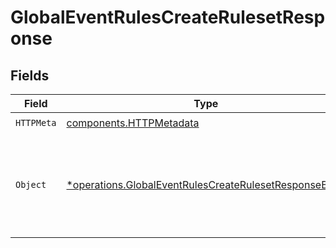# GlobalEventRulesCreateRulesetResponse


## Fields

| Field                                                                                                                         | Type                                                                                                                          | Required                                                                                                                      | Description                                                                                                                   |
| ----------------------------------------------------------------------------------------------------------------------------- | ----------------------------------------------------------------------------------------------------------------------------- | ----------------------------------------------------------------------------------------------------------------------------- | ----------------------------------------------------------------------------------------------------------------------------- |
| `HTTPMeta`                                                                                                                    | [components.HTTPMetadata](../../models/components/httpmetadata.md)                                                            | :heavy_check_mark:                                                                                                            | N/A                                                                                                                           |
| `Object`                                                                                                                      | [*operations.GlobalEventRulesCreateRulesetResponseBody](../../models/operations/globaleventrulescreaterulesetresponsebody.md) | :heavy_minus_sign:                                                                                                            | The request has succeeded and a new resource has been created as a result.                                                    |